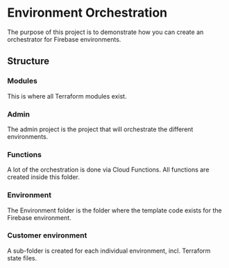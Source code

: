 # Environment Orchestration

The purpose of this project is to demonstrate how you can create an orchestrator for Firebase environments.  

## Structure
### Modules
This is where all Terraform modules exist.
### Admin
The admin project is the project that will orchestrate the different environments.
### Functions
A lot of the orchestration is done via Cloud Functions.  All functions are created inside this folder.
### Environment
The Environment folder is the folder where the template code exists for the Firebase environment.
### Customer environment
A sub-folder is created for each individual environment, incl. Terraform state files.